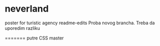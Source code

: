 # neverland
poster for turistic agency
 readme-edits
Proba novog brancha. 
Treba da uporedim razliku


=======
putre CSS
master

